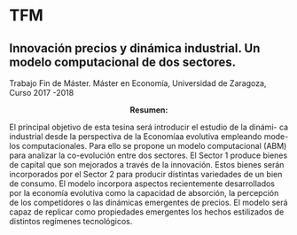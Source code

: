 # TFM
## Innovación precios y dinámica industrial. Un modelo computacional de dos sectores.

Trabajo Fin de Máster. Máster en Economía, Universidad de Zaragoza, Curso 2017 -2018

<p align="center"> <b> Resumen:</b><br> </p>

El principal objetivo de esta tesina será introducir el estudio de la dinámi-
ca industrial desde la perspectiva de la Economíaa evolutiva empleando mode-
los computacionales. Para ello se propone un modelo computacional (ABM)
para analizar la co-evolución entre dos sectores. El Sector 1 produce bienes
de capital que son mejorados a través de la innovación. Estos bienes serán
incorporados por el Sector 2 para producir distintas variedades de un bien
de consumo. El modelo incorpora aspectos recientemente desarrollados por
la economía evolutiva como la capacidad de absorción, la percepción de los
competidores o las dinámicas emergentes de precios. El modelo será capaz
de replicar como propiedades emergentes los hechos estilizados de distintos
regímenes tecnológicos.
